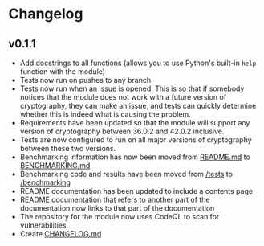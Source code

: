 # Changelog

## v0.1.1

- Add docstrings to all functions (allows you to use Python's built-in `help` function with the module)
- Tests now run on pushes to any branch
- Tests now run when an issue is opened. This is so that if somebody notices that the module does not work with a future version of cryptography, they can make an issue, and tests can quickly determine whether this is indeed what is causing the problem.
- Requirements have been updated so that the module will support any version of cryptography between 36.0.2 and 42.0.2 inclusive.
- Tests are now configured to run on all major versions of cryptography between these two versions.
- Benchmarking information has now been moved from [README.md](/README.md) to [BENCHMARKING.md](/benchmarking/BENCHMARKING.md)
- Benchmarking code and results have been moved from [/tests](/tests) to [/benchmarking](/benchmarking/)
- README documentation has been updated to include a contents page
- README documentation that refers to another part of the documentation now links to that part of the documentation
- The repository for the module now uses CodeQL to scan for vulnerabilities.
- Create [CHANGELOG.md](/CHANGELOG.md)